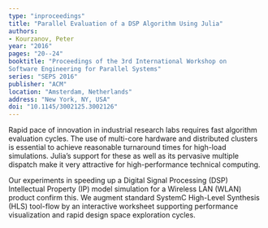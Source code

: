 ```yaml
---
type: "inproceedings"
title: "Parallel Evaluation of a DSP Algorithm Using Julia"
authors:
- Kourzanov, Peter
year: "2016"
pages: "20--24"
booktitle: "Proceedings of the 3rd International Workshop on
Software Engineering for Parallel Systems"
series: "SEPS 2016"
publisher: "ACM"
location: "Amsterdam, Netherlands"
address: "New York, NY, USA"
doi: "10.1145/3002125.3002126"
---
```

Rapid pace of innovation in industrial research labs
requires fast algorithm evaluation cycles. The use of multi-core
hardware and distributed clusters is essential to achieve reasonable
turnaround times for high-load simulations. Julia’s support for these
as well as its pervasive multiple dispatch make it very attractive for
high-performance technical computing.

Our experiments in speeding up a Digital Signal Processing (DSP)
Intellectual Property (IP) model simulation for a Wireless LAN (WLAN)
product confirm this. We augment standard SystemC High-Level Synthesis
(HLS) tool-flow by an interactive worksheet supporting performance
visualization and rapid design space exploration cycles.